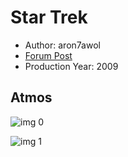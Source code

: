 # Star Trek

* Author: aron7awol
* [Forum Post](https://www.avsforum.com/threads/bass-eq-for-filtered-movies.2995212/post-56865356)
* Production Year: 2009

## Atmos

![img 0](https://i.imgur.com/UTC4yQs.jpg)

![img 1](https://i.imgur.com/vsyoYA8.png)

